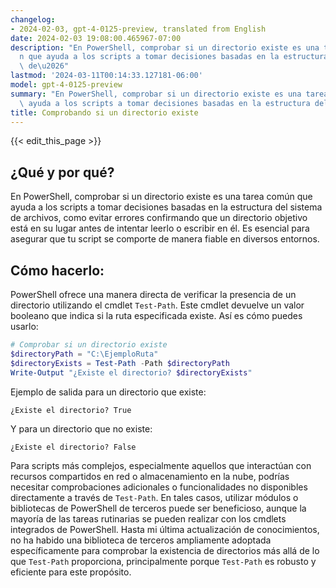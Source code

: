 ```yaml
---
changelog:
- 2024-02-03, gpt-4-0125-preview, translated from English
date: 2024-02-03 19:08:00.465967-07:00
description: "En PowerShell, comprobar si un directorio existe es una tarea com\xFA\
  n que ayuda a los scripts a tomar decisiones basadas en la estructura del sistema\
  \ de\u2026"
lastmod: '2024-03-11T00:14:33.127181-06:00'
model: gpt-4-0125-preview
summary: "En PowerShell, comprobar si un directorio existe es una tarea com\xFAn que\
  \ ayuda a los scripts a tomar decisiones basadas en la estructura del sistema de\u2026"
title: Comprobando si un directorio existe
---
```


{{< edit_this_page >}}

## ¿Qué y por qué?
En PowerShell, comprobar si un directorio existe es una tarea común que ayuda a los scripts a tomar decisiones basadas en la estructura del sistema de archivos, como evitar errores confirmando que un directorio objetivo está en su lugar antes de intentar leerlo o escribir en él. Es esencial para asegurar que tu script se comporte de manera fiable en diversos entornos.

## Cómo hacerlo:
PowerShell ofrece una manera directa de verificar la presencia de un directorio utilizando el cmdlet `Test-Path`. Este cmdlet devuelve un valor booleano que indica si la ruta especificada existe. Así es cómo puedes usarlo:

```powershell
# Comprobar si un directorio existe
$directoryPath = "C:\EjemploRuta"
$directoryExists = Test-Path -Path $directoryPath
Write-Output "¿Existe el directorio? $directoryExists"
```

Ejemplo de salida para un directorio que existe:

```
¿Existe el directorio? True
```

Y para un directorio que no existe:

```
¿Existe el directorio? False
```

Para scripts más complejos, especialmente aquellos que interactúan con recursos compartidos en red o almacenamiento en la nube, podrías necesitar comprobaciones adicionales o funcionalidades no disponibles directamente a través de `Test-Path`. En tales casos, utilizar módulos o bibliotecas de PowerShell de terceros puede ser beneficioso, aunque la mayoría de las tareas rutinarias se pueden realizar con los cmdlets integrados de PowerShell. Hasta mi última actualización de conocimientos, no ha habido una biblioteca de terceros ampliamente adoptada específicamente para comprobar la existencia de directorios más allá de lo que `Test-Path` proporciona, principalmente porque `Test-Path` es robusto y eficiente para este propósito.
